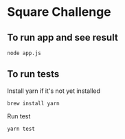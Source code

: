 # Square Challenge


## To run app and see result

    node app.js


## To run tests
Install yarn if it's not yet installed

    brew install yarn
Run test

    yarn test
